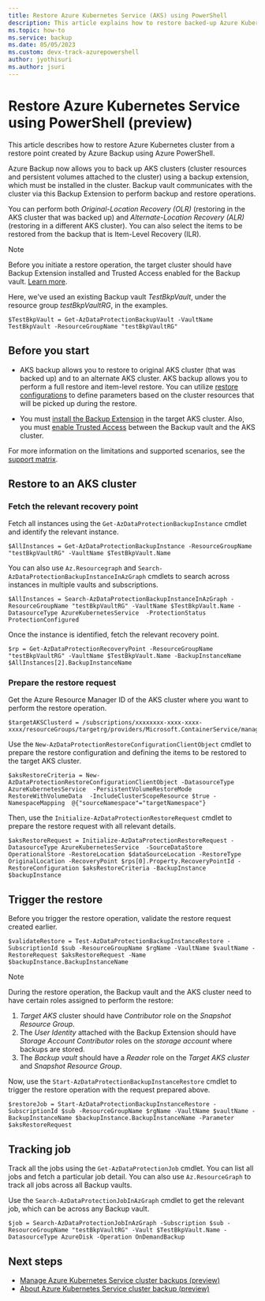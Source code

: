 ```yaml
---
title: Restore Azure Kubernetes Service (AKS) using PowerShell 
description: This article explains how to restore backed-up Azure Kubernetes Service (AKS) using Azure PowerShell.
ms.topic: how-to
ms.service: backup
ms.date: 05/05/2023
ms.custom: devx-track-azurepowershell
author: jyothisuri
ms.author: jsuri
---
```


# Restore Azure Kubernetes Service using PowerShell (preview) 

This article describes how to restore Azure Kubernetes cluster from a restore point created by Azure Backup using Azure PowerShell.

Azure Backup now allows you to back up AKS clusters (cluster resources and persistent volumes attached to the cluster) using a backup extension, which must be installed in the cluster. Backup vault communicates with the cluster via this Backup Extension to perform backup and restore operations. 

You can perform both *Original-Location Recovery (OLR)* (restoring in the AKS cluster that was backed up) and *Alternate-Location Recovery (ALR)* (restoring in a different AKS cluster). You can also select the items to be restored from the backup that is Item-Level Recovery (ILR).

>[!Note]
>Before you initiate a restore operation, the target cluster should have Backup Extension installed and Trusted Access enabled for the Backup vault. [Learn more](azure-kubernetes-service-cluster-backup-using-powershell.md#prepare-aks-cluster-for-backup).

Here, we've used an existing Backup vault *TestBkpVault*, under the resource group *testBkpVaultRG*, in the examples.

```azurepowershell
$TestBkpVault = Get-AzDataProtectionBackupVault -VaultName TestBkpVault -ResourceGroupName "testBkpVaultRG"
```

## Before you start

- AKS backup allows you to restore to original AKS cluster (that was backed up) and to an alternate AKS cluster. AKS backup allows you to perform a full restore and item-level restore. You can utilize [restore configurations](#restore-to-an-aks-cluster) to define parameters based on the cluster resources that will be picked up during the restore.

- You must [install the Backup Extension](azure-kubernetes-service-cluster-manage-backups.md#install-backup-extension) in the target AKS cluster. Also, you must [enable Trusted Access](azure-kubernetes-service-cluster-manage-backups.md#register-the-trusted-access) between the Backup vault and the AKS cluster.

For more information on the limitations and supported scenarios, see the [support matrix](azure-kubernetes-service-cluster-backup-support-matrix.md).

## Restore to an AKS cluster 

### Fetch the relevant recovery point

Fetch all instances using the `Get-AzDataProtectionBackupInstance` cmdlet and identify the relevant instance.

```azurepowershell
$AllInstances = Get-AzDataProtectionBackupInstance -ResourceGroupName "testBkpVaultRG" -VaultName $TestBkpVault.Name
```

You can also use `Az.Resourcegraph` and `Search-AzDataProtectionBackupInstanceInAzGraph` cmdlets to search across instances in multiple vaults and subscriptions.

```azurepowershell
$AllInstances = Search-AzDataProtectionBackupInstanceInAzGraph -ResourceGroupName "testBkpVaultRG" -VaultName $TestBkpVault.Name -DatasourceType AzureKubernetesService  -ProtectionStatus ProtectionConfigured
```

Once the instance is identified, fetch the relevant recovery point.

```azurepowershell
$rp = Get-AzDataProtectionRecoveryPoint -ResourceGroupName "testBkpVaultRG" -VaultName $TestBkpVault.Name -BackupInstanceName $AllInstances[2].BackupInstanceName
```

### Prepare the restore request

Get the Azure Resource Manager ID of the AKS cluster where you want to perform the restore operation.

```azurepowershell
$targetAKSClusterd = /subscriptions/xxxxxxxx-xxxx-xxxx-xxxx/resourceGroups/targetrg/providers/Microsoft.ContainerService/managedClusters/PSAKSCluster2
```

Use the `New-AzDataProtectionRestoreConfigurationClientObject` cmdlet to prepare the restore configuration and defining the items to be restored to the target AKS cluster.

```azurepowershell
$aksRestoreCriteria = New-AzDataProtectionRestoreConfigurationClientObject -DatasourceType AzureKubernetesService  -PersistentVolumeRestoreMode RestoreWithVolumeData  -IncludeClusterScopeResource $true -NamespaceMapping  @{"sourceNamespace"="targetNamespace"}
```

Then, use the `Initialize-AzDataProtectionRestoreRequest` cmdlet to prepare the restore request with all relevant details.

```azurepowershell
$aksRestoreRequest = Initialize-AzDataProtectionRestoreRequest -DatasourceType AzureKubernetesService  -SourceDataStore OperationalStore -RestoreLocation $dataSourceLocation -RestoreType OriginalLocation -RecoveryPoint $rps[0].Property.RecoveryPointId -RestoreConfiguration $aksRestoreCriteria -BackupInstance $backupInstance
```

## Trigger the restore

Before you trigger the restore operation, validate the restore request created earlier.

```azurepowershell
$validateRestore = Test-AzDataProtectionBackupInstanceRestore -SubscriptionId $sub -ResourceGroupName $rgName -VaultName $vaultName -RestoreRequest $aksRestoreRequest -Name $backupInstance.BackupInstanceName
```

>[!Note]
>During the restore operation, the Backup vault and the AKS cluster need to have certain roles assigned to perform the restore:

1. *Target AKS* cluster should have *Contributor* role on the *Snapshot Resource Group*.
2. The *User Identity* attached with the Backup Extension should have *Storage Account Contributor* roles on the *storage account* where backups are stored. 
3. The *Backup vault* should have a *Reader* role on the *Target AKS cluster* and *Snapshot Resource Group*.

Now, use the `Start-AzDataProtectionBackupInstanceRestore` cmdlet to trigger the restore operation with the request prepared above.

```azurepowershell
$restoreJob = Start-AzDataProtectionBackupInstanceRestore -SubscriptionId $sub -ResourceGroupName $rgName -VaultName $vaultName -BackupInstanceName $backupInstance.BackupInstanceName -Parameter $aksRestoreRequest
```

## Tracking job

Track all the jobs using the `Get-AzDataProtectionJob` cmdlet. You can list all jobs and fetch a particular job detail. You can also use `Az.ResourceGraph` to track all jobs across all Backup vaults.

Use the `Search-AzDataProtectionJobInAzGraph` cmdlet to get the relevant job, which can be across any Backup vault.

```azurepowershell
$job = Search-AzDataProtectionJobInAzGraph -Subscription $sub -ResourceGroupName "testBkpVaultRG" -Vault $TestBkpVault.Name -DatasourceType AzureDisk -Operation OnDemandBackup
```

## Next steps

- [Manage Azure Kubernetes Service cluster backups (preview)](azure-kubernetes-service-cluster-manage-backups.md)
- [About Azure Kubernetes Service cluster backup (preview)](azure-kubernetes-service-cluster-backup-concept.md)

